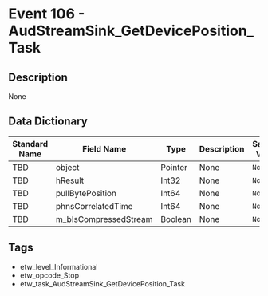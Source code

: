 # Event 106 - AudStreamSink_GetDevicePosition_Task

## Description
None

## Data Dictionary
|Standard Name|Field Name|Type|Description|Sample Value|
|---|---|---|---|---|
|TBD|object|Pointer|None|`None`|
|TBD|hResult|Int32|None|`None`|
|TBD|pullBytePosition|Int64|None|`None`|
|TBD|phnsCorrelatedTime|Int64|None|`None`|
|TBD|m_bIsCompressedStream|Boolean|None|`None`|

## Tags
* etw_level_Informational
* etw_opcode_Stop
* etw_task_AudStreamSink_GetDevicePosition_Task